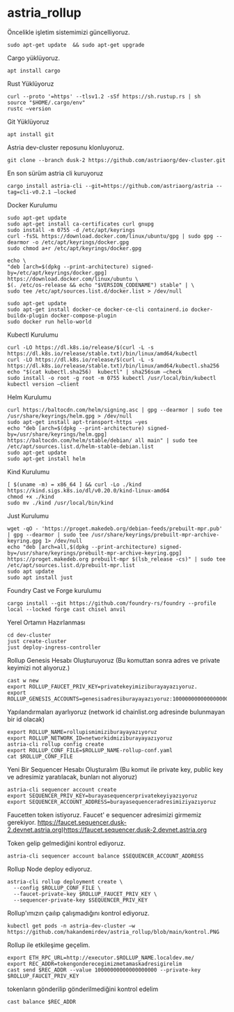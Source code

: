 # astria_rollup

Öncelikle işletim sistemimizi güncelliyoruz.
```
sudo apt-get update  && sudo apt-get upgrade
```
Cargo yüklüyoruz.
```
apt install cargo
```
Rust Yüklüyoruz
```
curl --proto '=https' --tlsv1.2 -sSf https://sh.rustup.rs | sh
source "$HOME/.cargo/env"
rustc –version
```
Git Yüklüyoruz
```
apt install git
```
Astria dev-cluster reposunu klonluyoruz.
```
git clone --branch dusk-2 https://github.com/astriaorg/dev-cluster.git
```
En son sürüm astria cli kuruyoruz
```
cargo install astria-cli --git=https://github.com/astriaorg/astria --tag=cli-v0.2.1 –locked
```
Docker Kurulumu
```
sudo apt-get update
sudo apt-get install ca-certificates curl gnupg
sudo install -m 0755 -d /etc/apt/keyrings
curl -fsSL https://download.docker.com/linux/ubuntu/gpg | sudo gpg --dearmor -o /etc/apt/keyrings/docker.gpg
sudo chmod a+r /etc/apt/keyrings/docker.gpg

echo \
"deb [arch=$(dpkg --print-architecture) signed-by=/etc/apt/keyrings/docker.gpg] https://download.docker.com/linux/ubuntu \
$(. /etc/os-release && echo "$VERSION_CODENAME") stable" | \
sudo tee /etc/apt/sources.list.d/docker.list > /dev/null

sudo apt-get update
sudo apt-get install docker-ce docker-ce-cli containerd.io docker-buildx-plugin docker-compose-plugin
sudo docker run hello-world
```
Kubectl Kurulumu
```
curl -LO https://dl.k8s.io/release/$(curl -L -s https://dl.k8s.io/release/stable.txt)/bin/linux/amd64/kubectl
curl -LO https://dl.k8s.io/release/$(curl -L -s https://dl.k8s.io/release/stable.txt)/bin/linux/amd64/kubectl.sha256
echo "$(cat kubectl.sha256)  kubectl" | sha256sum –check
sudo install -o root -g root -m 0755 kubectl /usr/local/bin/kubectl
kubectl version –client
```
Helm Kurulumu
```
curl https://baltocdn.com/helm/signing.asc | gpg --dearmor | sudo tee /usr/share/keyrings/helm.gpg > /dev/null
sudo apt-get install apt-transport-https –yes
echo "deb [arch=$(dpkg --print-architecture) signed-by=/usr/share/keyrings/helm.gpg]
https://baltocdn.com/helm/stable/debian/ all main" | sudo tee /etc/apt/sources.list.d/helm-stable-debian.list
sudo apt-get update
sudo apt-get install helm
```
Kind Kurulumu
```
[ $(uname -m) = x86_64 ] && curl -Lo ./kind https://kind.sigs.k8s.io/dl/v0.20.0/kind-linux-amd64
chmod +x ./kind
sudo mv ./kind /usr/local/bin/kind
```
Just Kurulumu
```
wget -qO - 'https://proget.makedeb.org/debian-feeds/prebuilt-mpr.pub' | gpg --dearmor | sudo tee /usr/share/keyrings/prebuilt-mpr-archive-keyring.gpg 1> /dev/null
echo "deb [arch=all,$(dpkg --print-architecture) signed-by=/usr/share/keyrings/prebuilt-mpr-archive-keyring.gpg] https://proget.makedeb.org prebuilt-mpr $(lsb_release -cs)" | sudo tee /etc/apt/sources.list.d/prebuilt-mpr.list
sudo apt update
sudo apt install just
```
Foundry Cast ve Forge kurulumu
```
cargo install --git https://github.com/foundry-rs/foundry --profile local --locked forge cast chisel anvil
```
Yerel Ortamın Hazırlanması
```
cd dev-cluster
just create-cluster
just deploy-ingress-controller
```
Rollup Genesis Hesabı Oluşturuyoruz
(Bu komuttan sonra adres ve private keyimizi not alıyoruz.)
```
cast w new
export ROLLUP_FAUCET_PRIV_KEY=privatekeyimiziburayayazıyoruz.
export ROLLUP_GENESIS_ACCOUNTS=genesisadresiburayayazıyoruz:100000000000000000000
```
Yapılandırmaları ayarlıyoruz
(network id chainlist.org adresinde bulunmayan bir id olacak)
```
export ROLLUP_NAME=rollupismimiziburayayazıyoruz
export ROLLUP_NETWORK_ID=networkidmiziburayayazıyoruz
astria-cli rollup config create
export ROLLUP_CONF_FILE=$ROLLUP_NAME-rollup-conf.yaml
cat $ROLLUP_CONF_FILE
```
Yeni Bir Sequencer Hesabı Oluşturalım
(Bu komut ile private key, public key ve adresimiz yaratılacak, bunları not alıyoruz)
```
astria-cli sequencer account create
export SEQUENCER_PRIV_KEY=burayasequencerprivatekeyiyazıyoruz
export SEQUENCER_ACCOUNT_ADDRESS=burayasequenceradresimiziyazıyoruz
```
Faucetten token istiyoruz. Faucet' e sequencer adresimizi girmemiz gerekiyor.
https://faucet.sequencer.dusk-2.devnet.astria.org)https://faucet.sequencer.dusk-2.devnet.astria.org

Token gelip gelmediğini kontrol ediyoruz.
```
astria-cli sequencer account balance $SEQUENCER_ACCOUNT_ADDRESS
```
Rollup Node deploy ediyoruz.
```
astria-cli rollup deployment create \
  --config $ROLLUP_CONF_FILE \
  --faucet-private-key $ROLLUP_FAUCET_PRIV_KEY \
  --sequencer-private-key $SEQUENCER_PRIV_KEY
```
Rollup'ımızın çaılıp çalışmadığını kontrol ediyoruz.
```
kubectl get pods -n astria-dev-cluster –w
https://github.com/hakandemirdev/astria_rollup/blob/main/kontrol.PNG
```
Rollup ile etkileşime geçelim.
```
export ETH_RPC_URL=http://executor.$ROLLUP_NAME.localdev.me/
export REC_ADDR=tokengonderecegimizmetamaskadresigirelim
cast send $REC_ADDR --value 10000000000000000000 --private-key $ROLLUP_FAUCET_PRIV_KEY
```
tokenların gönderilip gönderilmediğini kontrol edelim
```
cast balance $REC_ADDR
